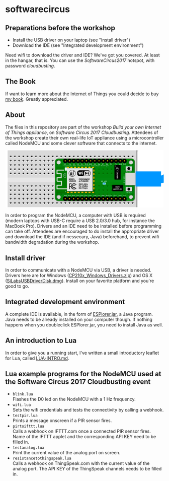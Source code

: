 # softwarecircus
## Preparations before the workshop
* Install the USB driver on your laptop (see "Install driver")
* Download the IDE (see "Integrated development environment")  

Need wifi to download the driver and IDE? We've got you covered. At least in the hangar, that is. You can use the _SoftwareCircus2017_ hotspot, with password _cloudbusting_.

## The Book
If want to learn more about the Internet of Things you could decide to buy [my book](https://www.bol.com/nl/p/zelf-iot-toepassing-maken-alledaagse-voorwerpen-probleemloos-met-internet-of-things-verbinden/9200000074414682/?suggestionType=featured_product&suggestedFor=zelf%20een%20i&originalSearchContext=media_all&originalSection=main). Greatly appreciated.

## About  
The files in this repository are part of the workshop *Build your own Internet of Things appliance*, on *Software Circus 2017 Cloudbusting*. Attendees of the workshop create their own real-life IoT appliance using a microcontroller called NodeMCU and some clever software that connects to the internet.

![Image of a NodeMCU on a breadboard](https://github.com/rudiniemeijer/softwarecircus/blob/master/nodemcu-on-breadboard.jpg)

In order to program the NodeMCU, a computer with USB is required (modern laptops with USB-C require a USB 2.0/3.0 hub, for instance the MacBook Pro). Drivers and an IDE need to be installed before programming can take off. Attendees are encouraged to do install the appropriate driver and download the IDE (and if nessecary, Java) beforehand, to prevent wifi bandwidth degradation during the workshop.

## Install driver
In order to communicate with a NodeMCU via USB, a driver is needed. Drivers here are for Windows ([CP210x_Windows_Drivers.zip](https://github.com/rudiniemeijer/softwarecircus/blob/master/CP210x_Windows_Drivers.zip)) and OS X ([SiLabsUSBDriverDisk.dmg](https://github.com/rudiniemeijer/softwarecircus/blob/master/SiLabsUSBDriverDisk.dmg)). Install on your favorite platform and you're good to go.

## Integrated development environment
A complete IDE is available, in the form of [ESPlorer.jar](https://github.com/rudiniemeijer/softwarecircus/blob/master/ESPlorer.jar), a Java program. Java needs to be already installed on your computer though. If nothing happens when you doubleclick ESPlorer.jar, you need to install Java as well.

## An introduction to Lua
In order to give you a running start, I've written a small introductory leaflet for Lua, called [LUA-INTRO.md](https://github.com/rudiniemeijer/softwarecircus/blob/master/LUA-INTRO.md).

## Lua example programs for the NodeMCU used at the Software Circus 2017 Cloudbusting event
* `blink.lua`  
Flashes the D0 led on the NodeMCU with a 1 Hz frequency.
* `wifi.lua`  
Sets the wifi credentials and tests the connectivity by calling a webhook.
* `testpir.lua`  
Prints a message onscreen if a PIR sensor fires.
* `pirtoifttt.lua`  
Calls a webhook on IFTTT.com once a connected PIR sensor fires. Name of the IFTTT applet and the corresponding API KEY need to be filled in.
* `testanalog.lua`  
Print the current value of the analog port on screen.  
* `resistancetothingspeak.lua`   
Calls a webhook on ThingSpeak.com with the current value of the analog port. The API KEY of the ThingSpeak channels needs to be filled in.
